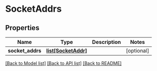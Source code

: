 # SocketAddrs

## Properties
Name | Type | Description | Notes
------------ | ------------- | ------------- | -------------
**socket_addrs** | [**list[SocketAddr]**](SocketAddr.md) |  | [optional] 

[[Back to Model list]](../README.md#documentation-for-models) [[Back to API list]](../README.md#documentation-for-api-endpoints) [[Back to README]](../README.md)


